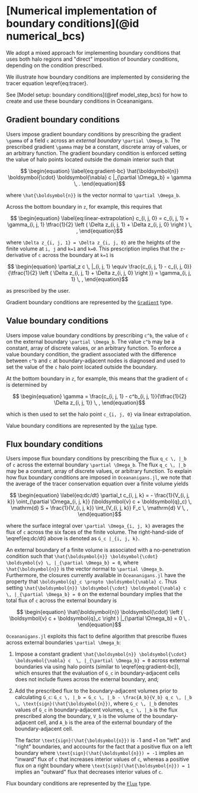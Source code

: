 # [Numerical implementation of boundary conditions](@id numerical_bcs)

We adopt a mixed approach for implementing boundary conditions that uses both halo regions and "direct"
imposition of boundary conditions, depending on the condition prescribed.

We illustrate how boundary conditions are implemented by considering the tracer equation \eqref{eq:tracer}.

See [Model setup: boundary conditions](@ref model_step_bcs) for how to create and use these
boundary conditions in Oceananigans.

## Gradient boundary conditions

Users impose gradient boundary conditions by prescribing the gradient ``\gamma`` of a field 
``c`` across an *external boundary* ``\partial \Omega_b``. The prescribed gradient ``\gamma`` 
may be a constant, discrete array of values, or an arbitrary function. The gradient boundary 
condition is enforced setting the value of halo points located outside the domain interior 
such that
```math
    \begin{equation}
    \label{eq:gradient-bc}
    \hat{\boldsymbol{n}} \boldsymbol{\cdot} \boldsymbol{\nabla} c |_{\partial \Omega_b} = \gamma \, .
    \end{equation}
```
where ``\hat{\boldsymbol{n}}`` is the vector normal to ``\partial \Omega_b``.

Across the bottom boundary in ``z``, for example, this requires that
```math
    \begin{equation}
    \label{eq:linear-extrapolation}
    c_{i, j, 0} = c_{i, j, 1} + \gamma_{i, j, 1} \tfrac{1}{2} \left ( \Delta z_{i, j, 1} + \Delta z_{i, j, 0} \right ) \, ,
    \end{equation}
```
where ``\Delta z_{i, j, 1} = \Delta z_{i, j, 0}`` are the heights of the finite volume at ``i, j`` and ``k=1`` and ``k=0``.
This prescription implies that the ``z``-derivative of ``c`` across the boundary at ``k=1`` is
```math
    \begin{equation}
    \partial_z c \, |_{i, j, 1} \equiv
        \frac{c_{i, j, 1} - c_{i, j, 0}}{\tfrac{1}{2} \left ( \Delta z_{i, j, 1} + \Delta z_{i, j, 0} \right )}
            = \gamma_{i, j, 1} \, ,
    \end{equation}
```
as prescribed by the user.

Gradient boundary conditions are represented by the [`Gradient`](@ref) type.

## Value boundary conditions

Users impose value boundary conditions by prescribing ``c^b``, the value of ``c`` on the external
boundary ``\partial \Omega_b``.
The value ``c^b`` may be a constant, array of discrete values, or an arbitrary function.
To enforce a value boundary condition, the gradient associated with the difference between
``c^b`` and ``c`` at boundary-adjacent nodes is diagnosed and used to set the value of the ``c`` halo point
located outside the boundary.

At the bottom boundary in ``z``, for example, this means that the gradient of ``c`` is determined by
```math
    \begin{equation}
    \gamma = \frac{c_{i, j, 1} - c^b_{i, j, 1}}{\tfrac{1}{2} \Delta z_{i, j, 1}} \, ,
    \end{equation}
```
which is then used to set the halo point ``c_{i, j, 0}`` via linear extrapolation.

Value boundary conditions are represented by the [`Value`](@ref) type.

## Flux boundary conditions

Users impose flux boundary conditions by prescribing the flux ``q_c \, |_b`` of ``c`` across
the external boundary ``\partial \Omega_b``. The flux ``q_c \, |_b`` may be a constant, array 
of discrete values, or arbitrary function. To explain how flux boundary conditions are imposed 
in `Oceananigans.jl`, we note that the average of the tracer conservation equation over a finite 
volume yields
```math
    \begin{equation}
    \label{eq:dc/dt}
    \partial_t c_{i, j, k} = - \frac{1}{V_{i, j, k}} \oint_{\partial \Omega_{i, j, k}} (\boldsymbol{v} c + \boldsymbol{q}_c) \, \mathrm{d} S
                             + \frac{1}{V_{i, j, k}} \int_{V_{i, j, k}} F_c \, \mathrm{d} V \, ,
    \end{equation}
```
where the surface integral over ``\partial \Omega_{i, j, k}`` averages the flux of ``c`` across 
the six faces of the finite volume. The right-hand-side of \eqref{eq:dc/dt} above is denoted as 
``G_c |_{i, j, k}``.


An external boundary of a finite volume is associated with a no-penetration condition such that
``\hat{\boldsymbol{n}} \boldsymbol{\cdot} \boldsymbol{v} \, |_{\partial \Omega_b} = 0``, where 
``\hat{\boldsymbol{n}}`` is the vector normal to ``\partial \Omega_b``. Furthermore, the closures 
currently available in `Oceananigans.jl` have the property that ``\boldsymbol{q}_c \propto \boldsymbol{\nabla} c``.
Thus setting ``\hat{\boldsymbol{n}} \boldsymbol{\cdot} \boldsymbol{\nabla} c \, |_{\partial \Omega_b} = 0`` 
on the external boundary implies that the total flux of ``c`` across the external boundary is
```math
    \begin{equation}
    \hat{\boldsymbol{n}} \boldsymbol{\cdot} \left ( \boldsymbol{v} c + \boldsymbol{q}_c \right ) |_{\partial \Omega_b} = 0 \, .
    \end{equation}
```
`Oceananigans.jl` exploits this fact to define algorithm that prescribe fluxes across external 
boundaries ``\partial \Omega_b``:

1. Impose a constant gradient ``\hat{\boldsymbol{n}} \boldsymbol{\cdot} \boldsymbol{\nabla} c 
   \, |_{\partial \Omega_b} = 0`` across external boundaries via using halo points (similar 
   to \eqref{eq:gradient-bc}), which ensures that the evaluation of ``G_c`` in boundary-adjacent
   cells does not include fluxes across the external boundary, and;
2. Add the prescribed flux to the boundary-adjacent volumes prior to calculating ``G_c``: 
   ``G_c \, |_b = G_c \, |_b - \frac{A_b}{V_b} q_c \, |_b \, \text{sign}(\hat{\boldsymbol{n}})``, 
   where ``G_c \, |_b`` denotes values of ``G_c`` in boundary-adjacent volumes, ``q_c \, |_b`` 
   is the flux prescribed along the boundary, ``V_b`` is the volume of the boundary-adjacent 
   cell, and ``A_b`` is the area of the external boundary of the boundary-adjacent cell.

   The factor ``\text{sign}(\hat{\boldsymbol{n}})`` is ``-``1 and ``+``1 on "left" and "right" 
   boundaries, and accounts for the fact that a positive flux on a left boundary where 
   ``\text{sign}(\hat{\boldsymbol{n}}) = -1`` implies an "inward" flux of ``c`` that increases 
   interior values of ``c``, whereas a positive flux on a right boundary where 
   ``\text{sign}(\hat{\boldsymbol{n}}) = 1`` implies an "outward" flux that decreases interior
   values of ``c``.

Flux boundary conditions are represented by the [`Flux`](@ref) type.
